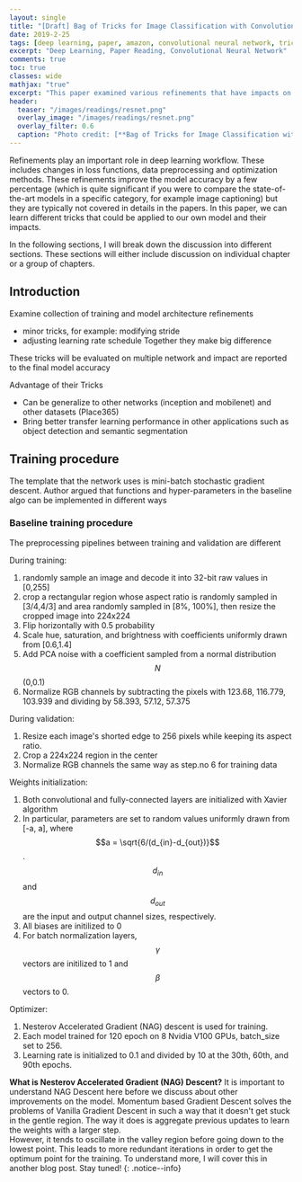 ```yaml
---
layout: single
title: "[Draft] Bag of Tricks for Image Classification with Convolutional Neural Networks"
date: 2019-2-25
tags: [deep learning, paper, amazon, convolutional neural network, tricks]
excerpt: "Deep Learning, Paper Reading, Convolutional Neural Network"
comments: true
toc: true
classes: wide
mathjax: "true"
excerpt: "This paper examined various refinements that have impacts on the final model accuracy"
header:
  teaser: "/images/readings/resnet.png"
  overlay_image: "/images/readings/resnet.png"
  overlay_filter: 0.6
  caption: "Photo credit: [**Bag of Tricks for Image Classification with Convolutional Neural Networks**](https://arxiv.org/abs/1812.01187)"
---
```


Refinements play an important role in deep learning workflow. These includes changes in loss functions, data preprocessing and optimization methods. These refinements improve the model accuracy by a few percentage (which is quite significant if you were to compare the state-of-the-art models in a specific category, for example image captioning) but they are typically not covered in details in the papers. In this paper, we can learn different tricks that could be applied to our own model and their impacts.

In the following sections, I will break down the discussion into different sections. These sections will either include discussion on individual chapter or a group of chapters.

## Introduction
Examine collection of training and model architecture refinements
- minor tricks, for example: modifying stride
- adjusting learning rate schedule
Together they make big difference

These tricks will be evaluated on multiple network and impact are reported to the final model accuracy

Advantage of their Tricks
- Can be generalize to other networks (inception and mobilenet) and other datasets (Place365)
- Bring better transfer learning performance in other applications such as object detection and semantic segmentation


## Training procedure
The template that the network uses is mini-batch stochastic gradient descent.
Author argued that functions and hyper-parameters in the baseline algo can be implemented in different ways

### Baseline training procedure
The preprocessing pipelines between training and validation are different

During training:
1. randomly sample an image and decode it into 32-bit raw values in [0,255]
2. crop a rectangular region whose aspect ratio is randomly sampled in [3/4,4/3] and area randomly sampled in [8%, 100%], then resize the cropped image into 224x224
3. Flip horizontally with 0.5 probability
4. Scale hue, saturation, and brightness with coefficients uniformly drawn from [0.6,1.4]
5. Add PCA noise with a coefficient sampled from a normal distribution $$N$$(0,0.1)
6. Normalize RGB channels by subtracting the pixels with 123.68, 116.779, 103.939 and dividing by 58.393, 57.12, 57.375

During validation:
1. Resize each image's shorted edge to 256 pixels while keeping its aspect ratio.
2. Crop a 224x224 region in the center
3. Normalize RGB channels the same way as step.no 6 for training data

Weights initialization:
1. Both convolutional and fully-connected layers are initialized with Xavier algorithm
2. In particular, parameters are set to random values uniformly drawn from [-a, a], where $$a = \sqrt{6/(d_{in}-d_{out})}$$. $$d_{in}$$ and $$d_{out}$$ are the input and output channel sizes, respectively.
3. All biases are initilized to 0
4. For batch normalization layers, $$\gamma$$ vectors are initilized to 1 and $$\beta$$ vectors to 0.

Optimizer:
1. Nesterov Accelerated Gradient (NAG) descent is used for training.
2. Each model trained for 120 epoch on 8 Nvidia V100 GPUs, batch_size set to 256.
3. Learning rate is initialized to 0.1 and divided by 10 at the 30th, 60th, and 90th epochs.

**What is Nesterov Accelerated Gradient (NAG) Descent?**
It is important to understand NAG Descent here before we discuss about other improvements on the model. Momentum based Gradient Descent solves the problems of Vanilla Gradient Descent in such a way that it doesn't get stuck in the gentle region. The way it does is aggregate previous updates to learn the weights with a larger step. <br>However, it tends to oscillate in the valley region before going down to the lowest point. This leads to more redundant iterations in order to get the optimum point for the training. To understand more, I will cover this in another blog post. Stay tuned!
{: .notice--info}
